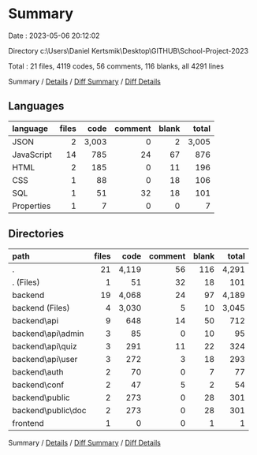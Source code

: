 # Summary

Date : 2023-05-06 20:12:02

Directory c:\\Users\\Daniel Kertsmik\\Desktop\\GITHUB\\School-Project-2023

Total : 21 files,  4119 codes, 56 comments, 116 blanks, all 4291 lines

Summary / [Details](details.md) / [Diff Summary](diff.md) / [Diff Details](diff-details.md)

## Languages
| language | files | code | comment | blank | total |
| :--- | ---: | ---: | ---: | ---: | ---: |
| JSON | 2 | 3,003 | 0 | 2 | 3,005 |
| JavaScript | 14 | 785 | 24 | 67 | 876 |
| HTML | 2 | 185 | 0 | 11 | 196 |
| CSS | 1 | 88 | 0 | 18 | 106 |
| SQL | 1 | 51 | 32 | 18 | 101 |
| Properties | 1 | 7 | 0 | 0 | 7 |

## Directories
| path | files | code | comment | blank | total |
| :--- | ---: | ---: | ---: | ---: | ---: |
| . | 21 | 4,119 | 56 | 116 | 4,291 |
| . (Files) | 1 | 51 | 32 | 18 | 101 |
| backend | 19 | 4,068 | 24 | 97 | 4,189 |
| backend (Files) | 4 | 3,030 | 5 | 10 | 3,045 |
| backend\\api | 9 | 648 | 14 | 50 | 712 |
| backend\\api\\admin | 3 | 85 | 0 | 10 | 95 |
| backend\\api\\quiz | 3 | 291 | 11 | 22 | 324 |
| backend\\api\\user | 3 | 272 | 3 | 18 | 293 |
| backend\\auth | 2 | 70 | 0 | 7 | 77 |
| backend\\conf | 2 | 47 | 5 | 2 | 54 |
| backend\\public | 2 | 273 | 0 | 28 | 301 |
| backend\\public\\doc | 2 | 273 | 0 | 28 | 301 |
| frontend | 1 | 0 | 0 | 1 | 1 |

Summary / [Details](details.md) / [Diff Summary](diff.md) / [Diff Details](diff-details.md)